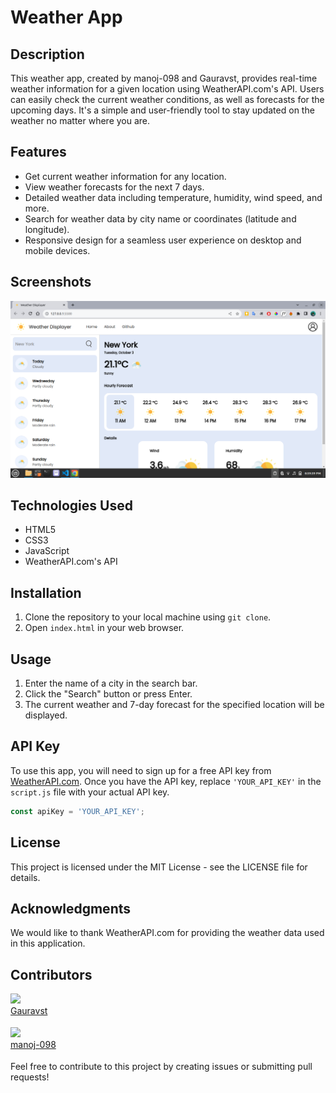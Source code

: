 # Weather App

## Description
This weather app, created by manoj-098 and Gauravst, provides real-time weather information for a given location using WeatherAPI.com's API. Users can easily check the current weather conditions, as well as forecasts for the upcoming days. It's a simple and user-friendly tool to stay updated on the weather no matter where you are.

## Features
- Get current weather information for any location.
- View weather forecasts for the next 7 days.
- Detailed weather data including temperature, humidity, wind speed, and more.
- Search for weather data by city name or coordinates (latitude and longitude).
- Responsive design for a seamless user experience on desktop and mobile devices.

## Screenshots
![Screenshot 1](images/screenshots/screenshot1.png)

## Technologies Used
- HTML5
- CSS3
- JavaScript
- WeatherAPI.com's API

## Installation
1. Clone the repository to your local machine using `git clone`.
2. Open `index.html` in your web browser.

## Usage
1. Enter the name of a city in the search bar.
2. Click the "Search" button or press Enter.
3. The current weather and 7-day forecast for the specified location will be displayed.

## API Key
To use this app, you will need to sign up for a free API key from [WeatherAPI.com](https://www.weatherapi.com/). Once you have the API key, replace `'YOUR_API_KEY'` in the `script.js` file with your actual API key.

```javascript
const apiKey = 'YOUR_API_KEY';
```

## License
This project is licensed under the MIT License - see the LICENSE file for details.

## Acknowledgments
We would like to thank WeatherAPI.com for providing the weather data used in this application.

## Contributors
[<img src="https://github.com/Gauravst.png" width="60px"/><br /><sub><a href="https://github.com/Gauravst">Gauravst</a></sub>](https://github.com/Gauravst/repository)

[<img src="https://github.com/manoj-098.png" width="60px"/><br /><sub><a href="https://github.com/manoj-098">manoj-098</a></sub>](https://github.com/manoj-098/repository)


Feel free to contribute to this project by creating issues or submitting pull requests!

